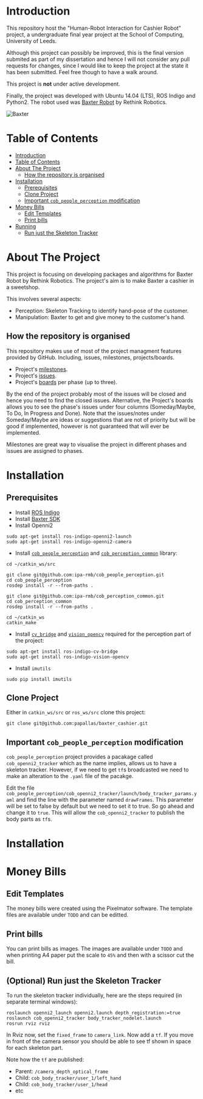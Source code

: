 Introduction
============

This repository host the "Human-Robot Interaction for Cashier Robot" project, a undergraduate final year project at the School of Computing, University of Leeds. 

Although this project can possibly be improved, this is the final version submited as part of my dissertation and hence I will not consider any pull requests for changes, since I would like to keep the project at the state it has been submitted. Feel free though to have a walk around.

This project is **not** under active development.

Finally, the project was developed with Ubuntu 14.04 (LTS), ROS Indigo and Python2. The robot used was [Baxter Robot](http://www.rethinkrobotics.com/baxter/) by Rethink Robotics.

![Baxter](https://cloud.githubusercontent.com/assets/6514550/23082358/ef6cd810-f550-11e6-9088-c54a4a1f7a3b.png)

Table of Contents
=================

  * [Introduction](#introduction)
  * [Table of Contents](#table-of-contents)
  * [About The Project](#about-the-project)
    * [How the repository is organised](#how-the-repository-is-organised)
  * [Installation](#installation)
    * [Prerequisites](#prerequisites)
    * [Clone Project](#clone-project)
    * [Important `cob_people_perception` modification](#important-cob_people_perception-modification)
  * [Money Bills](#money-bills)
    * [Edit Templates](#edit-templates)
    * [Print bills](#print-bills)
  * [Running](#running)
    * [Run just the Skeleton Tracker](#optional-run-just-the-skeleton-tracker)

About The Project
=================

This project is focusing on developing packages and algorithms for Baxter Robot by Rethink Robotics. The project's aim is to make Baxter a cashier in a sweetshop. 

This involves several aspects:
- Perception: Skeleton Tracking to identify hand-pose of the customer.
- Manipulation: Baxter to get and give money to the customer's hand.

How the repository is organised
-------------------------------
This repository makes use of most of the project managment features provided by GitHub. Including, issues, milestones, projects/boards.

* Project's [milestones](https://github.com/papallas/baxter_cashier/milestones).
* Project's [issues](https://github.com/papallas/baxter_cashier/issues).
* Project's [boards](https://github.com/papallas/baxter_cashier/projects) per phase (up to three).

By the end of the project probably most of the issues will be closed and hence you need to find the closed issues. Alternative, the Project's boards allows you to see the phase's issues under four columns (Someday/Maybe, To Do, In Progress and Done). Note that the issues/notes under Someday/Maybe are ideas or suggestions that are not of priority but will be good if implemented, however is not guaranteed that will ever be implemented.

Milestones are great way to visualise the project in different phases and issues are assigned to phases.

Installation
============

Prerequisites
-------------
- Install [ROS Indigo](http://wiki.ros.org/indigo/Installation)
- Install [Baxter SDK](http://sdk.rethinkrobotics.com/wiki/Workstation_Setup)
- Install Openni2
```
sudo apt-get install ros-indigo-openni2-launch
sudo apt-get install ros-indigo-openni2-camera
```
- Install [`cob_people_perception`](https://github.com/ipa-rmb/cob_people_perception) and [`cob_perception_common`](https://github.com/ipa-rmb/cob_perception_common) library:
```
cd ~/catkin_ws/src

git clone git@github.com:ipa-rmb/cob_people_perception.git
cd cob_people_perception
rosdep install -r --from-paths .

git clone git@github.com:ipa-rmb/cob_perception_common.git
cd cob_perception_common
rosdep install -r --from-paths .

cd ~/catkin_ws
catkin_make
```
- Install [`cv_bridge`](http://wiki.ros.org/cv_bridge) and [`vision_opencv`](http://wiki.ros.org/vision_opencv) required for the perception part of the project:
```
sudo apt-get install ros-indigo-cv-bridge
sudo apt-get install ros-indigo-vision-opencv
```
- Install `imutils`
```
sudo pip install imutils
```

Clone Project
-------------
Either in `catkin_ws/src` or `ros_ws/src` clone this project:
```
git clone git@github.com:papallas/baxter_cashier.git
```

Important `cob_people_perception` modification
-----------------------------------------------
`cob_people_perception` project provides a pacakage called `cob_openni2_tracker` which as the name implies, allows us to have a skeleton tracker. However, if we need to get `tf`s broadcasted we need to make an alteration to the `.yaml` file of the pacakge.

Edit the file `cob_people_perception/cob_openni2_tracker/launch/body_tracker_params.yaml` and find the line with the parameter named `drawFrames`. This parameter will be set to false by default but we need to set it to true. So go ahead and change it to `true`. This will allow the `cob_openni2_tracker` to publish the body parts as `tf`s.

Installation
============


Money Bills
===========

Edit Templates
--------------
The money bills were created using the Pixelmator software. The template files are available under `TODO` and can be editted.

Print bills
------------
You can print bills as images. The images are available under `TODO` and when printing A4 paper put the scale to `45%` and then with a scissor cut the bill.

(Optional) Run just the Skeleton Tracker
-----------------------------
To run the skeleton tracker individually, here are the steps required (in separate terminal windows):
```
roslaunch openni2_launch openni2.launch depth_registration:=true
roslaunch cob_openni2_tracker body_tracker_nodelet.launch
rosrun rviz rviz
```
In Rviz now, set the `fixed_frame` to `camera_link`. Now add a `tf`. If you move in front of the camera sensor you should be able to see tf shown in space for each skeleton part.

Note how the `tf` are published: 
- Parent: `/camera_depth_optical_frame`
- Child: `cob_body_tracker/user_1/left_hand`
- Child: `cob_body_tracker/user_1/head`
- etc
